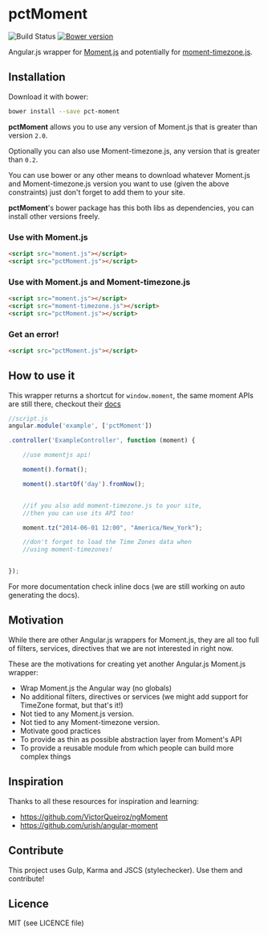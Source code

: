 pctMoment
=========

![Build Status](https://travis-ci.org/percona/pctMoment.svg?branch=master)
[![Bower version](https://badge.fury.io/bo/pct-moment.svg)](http://badge.fury.io/bo/pct-moment)


Angular.js wrapper for [Moment.js](http://momentjs.com) and potentially for
[moment-timezone.js](http://momentjs.com/timezone).



## Installation

Download it with bower:

```sh
bower install --save pct-moment
```


**pctMoment** allows you to use any version of Moment.js
that is greater than version `2.0`.

Optionally you can also use Moment-timezone.js, 
any version that is greater than `0.2`.

You can use bower or any other means to download whatever Moment.js
and Moment-timezone.js version you want to use (given the above constraints) 
just don't forget to add them to your site.

**pctMoment**'s bower package has this both libs as dependencies,
you can install other versions freely.

### Use with Moment.js
```html
<script src="moment.js"></script>
<script src="pctMoment.js"></script>
```

### Use with Moment.js and Moment-timezone.js
```html
<script src="moment.js"></script>
<script src="moment-timezone.js"></script>
<script src="pctMoment.js"></script>
```
 
### Get an error!
```html
<script src="pctMoment.js"></script>
```
 



## How to use it

This wrapper returns a shortcut for `window.moment`, the same
moment APIs are still there, checkout their [docs](http://momentjs.com)
 

```javascript
//script.js
angular.module('example', ['pctMoment'])

.controller('ExampleController', function (moment) {

    //use momentjs api!

    moment().format();

    moment().startOf('day').fromNow();


    //if you also add moment-timezone.js to your site,
    //then you can use its API too!

    moment.tz("2014-06-01 12:00", "America/New_York");

    //don't forget to load the Time Zones data when
    //using moment-timezones!


});
```


For more documentation check inline docs (we are still working on
auto generating the docs).


## Motivation

While there are other Angular.js wrappers for Moment.js,
they are all too full of filters, services, directives that
we are not interested in right now.

These are the motivations for creating yet another Angular.js Moment.js wrapper:

- Wrap Moment.js the Angular way (no globals)
- No additional filters, directives or services (we might add support for TimeZone format, but that's it!)
- Not tied to any Moment.js version.
- Not tied to any Moment-timezone version.
- Motivate good practices
- To provide as thin as possible abstraction layer from Moment's API
- To provide a reusable module from which people can build more complex things


## Inspiration

Thanks to all these resources for inspiration and learning:

- https://github.com/VictorQueiroz/ngMoment
- https://github.com/urish/angular-moment


## Contribute

This project uses Gulp, Karma and JSCS (stylechecker).
Use them and contribute!

## Licence

MIT (see LICENCE file)
